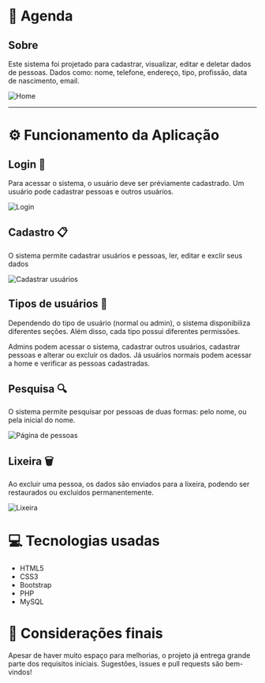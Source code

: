 # :bookmark_tabs: Agenda

## Sobre
Este sistema foi projetado para cadastrar, visualizar, editar e deletar dados de pessoas. Dados como: nome, telefone, endereço, tipo, profissão, data de nascimento, email.

![Home](https://i.imgur.com/LcDBOTI.jpg)

---

# ⚙️ Funcionamento da Aplicação
## Login :door:
Para acessar o sistema, o usuário deve ser préviamente cadastrado. Um usuário pode cadastrar pessoas e outros usuários.

![Login](https://i.imgur.com/89QfNbE.gif)

## Cadastro 📋
O sistema permite cadastrar usuários e pessoas, ler, editar e exclir seus dados

![Cadastrar usuários](https://i.imgur.com/9faIOth.jpg)

## Tipos de usuários :man:
Dependendo do tipo de usuário (normal ou admin), o sistema disponibiliza diferentes seções. Além disso, cada tipo possui diferentes permissões.

Admins podem acessar o sistema, cadastrar outros usuários, cadastrar pessoas e alterar ou excluir os dados. Já usuários normais podem acessar a home e verificar as pessoas cadastradas.

## Pesquisa 🔍
O sistema permite pesquisar por pessoas de duas formas: pelo nome, ou pela inicial do nome.

![Página de pessoas](https://i.imgur.com/cSEBKBu.jpg)

## Lixeira :wastebasket:
Ao excluir uma pessoa, os dados são enviados para a lixeira, podendo ser restaurados ou excluídos permanentemente.

![Lixeira](https://i.imgur.com/dVEl67G.jpg)

# 💻 Tecnologias usadas

* HTML5
* CSS3
* Bootstrap
* PHP
* MySQL

# :checkered_flag: Considerações finais
Apesar de haver muito espaço para melhorias, o projeto já entrega grande parte dos requisitos iniciais. Sugestões, issues e pull requests são bem-vindos!
